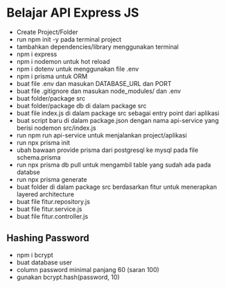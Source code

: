 # Belajar API Express JS

- Create Project/Folder
- run npm init -y pada terminal project
- tambahkan dependencies/library menggunakan terminal
- npm i express
- npm i nodemon untuk hot reload
- npm i dotenv untuk menggunakan file .env
- npm i prisma untuk ORM
- buat file .env dan masukan DATABASE_URL dan PORT
- buat file .gitignore dan masukan node_modules/ dan .env
- buat folder/package src
- buat folder/package db di dalam package src
- buat file index.js di dalam package src sebagai entry point dari aplikasi
- buat script baru di dalam package.json dengan nama api-service yang berisi nodemon src/index.js
- run npm run api-service untuk menjalankan project/aplikasi
- run npx prisma init
- ubah bawaan provide prisma dari postgresql ke mysql pada file schema.prisma
- run npx prisma db pull untuk mengambil table yang sudah ada pada databse
- run npx prisma generate
- buat folder di dalam package src berdasarkan fitur untuk menerapkan layered architecture
- buat file fitur.repository.js
- buat file fitur.service.js
- buat file fitur.controller.js

## Hashing Password
- npm i bcrypt
- buat database user
- column password minimal panjang 60 (saran 100)
- gunakan bcrypt.hash(password, 10)
